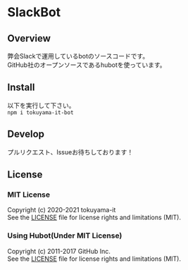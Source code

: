 # SlackBot
## Overview
弊会Slackで運用しているbotのソースコードです。<br>
GitHub社のオープンソースであるhubotを使っています。

## Install
以下を実行して下さい。<br>
`npm i tokuyama-it-bot`

## Develop
プルリクエスト、Issueお待ちしております！

## License
### MIT License
Copyright (c) 2020-2021 tokuyama-it<br>
See the [LICENSE](https://github.com/tokuyama-it/SlackBot/blob/master/LICENSE) file for license rights and limitations (MIT).

### Using Hubot(Under MIT License)
Copyright (c) 2011-2017 GitHub Inc.<br>
See the [LICENSE](https://github.com/hubotio/hubot/blob/master/LICENSE.md) file for license rights and limitations (MIT).
